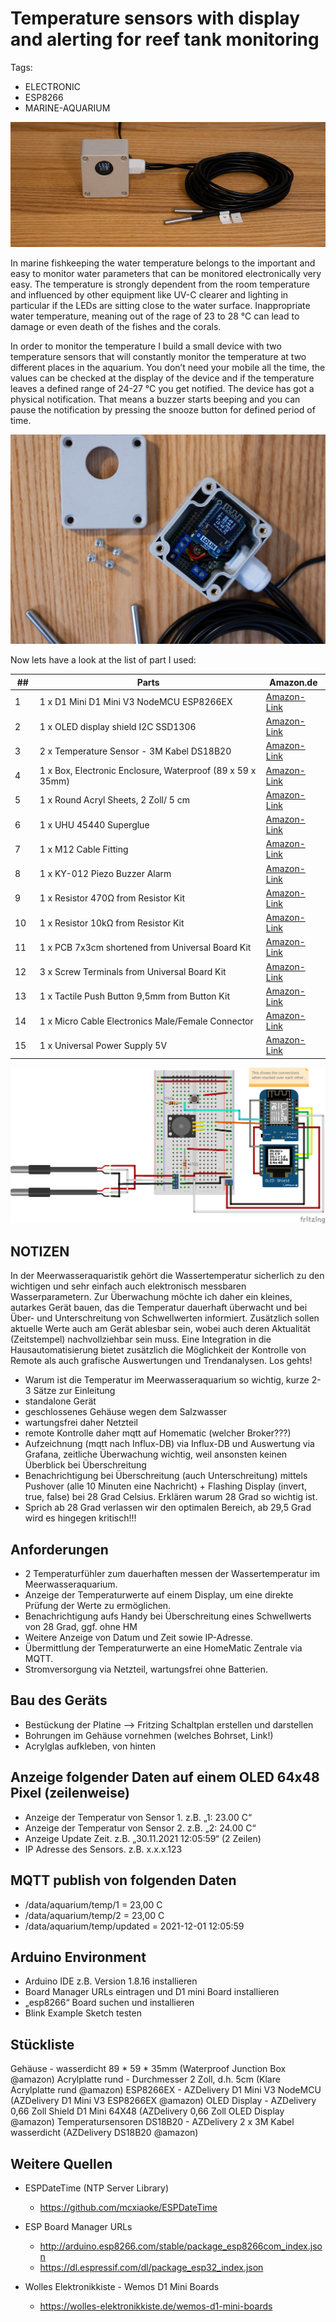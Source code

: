 # Temperature sensors with display and alerting for reef tank monitoring

Tags:

- ELECTRONIC
- ESP8266
- MARINE-AQUARIUM
 

![Temperatur sensor for marine aquarium](/assets/images/esp8266-temperature-monitoring/temperature-monitor.jpeg)

In marine fishkeeping the water temperature belongs to the important and easy to monitor water parameters that can be monitored electronically very easy. The temperature is strongly dependent from the room temperature and influenced by other equipment like UV-C clearer and lighting in particular if the LEDs are sitting close to the water surface. Inappropriate water temperature, meaning out of the rage of 23 to 28 °C can lead to damage or even death of the fishes and the corals.


In order to monitor the temperature I build a small device with two temperature sensors that will constantly monitor the temperature at two different places in the aquarium. You don’t need your mobile all the time, the values can be checked at the display of the device and if the temperature leaves a defined range of 24-27 °C you get notified. The device has got a physical notification. That means a buzzer starts beeping and you can pause the notification by pressing the snooze button for defined period of time.

![Temperature Sensor Case Open](/assets/images/esp8266-temperature-monitoring/temperature-case-open.jpeg)

Now lets have a look at the list of part I used:

|&nbsp;##&nbsp;| Parts | Amazon.de |
|-----|-------|-----------|
| 1 | 1 x D1 Mini D1 Mini V3 NodeMCU ESP8266EX |  [Amazon-Link](https://amzn.to/3uMy4G6) |
| 2 | 1 x OLED display shield I2C SSD1306 |  [Amazon-Link](https://amzn.to/3oMWyew) |
| 3 | 2 x Temperature Sensor - 3M Kabel DS18B20 |  [Amazon-Link](https://amzn.to/3oJizKU) |
| 4 | 1 x Box, Electronic Enclosure, Waterproof (89 x 59 x 35mm) |  [Amazon-Link](https://amzn.to/3oLFntx) |
| 5 | 1 x Round Acryl Sheets, 2 Zoll/ 5 cm |  [Amazon-Link](https://amzn.to/3JpBNgF) |
| 6 | 1 x UHU 45440 Superglue |  [Amazon-Link](https://amzn.to/3oRBx22) |
| 7 | 1 x M12 Cable Fitting |  [Amazon-Link](https://amzn.to/3uSa44f) |
| 8 | 1 x KY-012 Piezo Buzzer Alarm |  [Amazon-Link](https://amzn.to/3Jxmz9E) |
| 9 | 1 x Resistor 470Ω from Resistor Kit |  [Amazon-Link](https://amzn.to/34JodGj) |
| 10 | 1 x Resistor 10kΩ from Resistor Kit |  [Amazon-Link](https://amzn.to/34JodGj) |
| 11 | 1 x PCB 7x3cm shortened from Universal Board Kit |  [Amazon-Link](https://amzn.to/3GPJkDW) |
| 12 | 3 x Screw Terminals from Universal Board Kit |  [Amazon-Link](https://amzn.to/3GPJkDW) |
| 13 | 1 x Tactile Push Button 9,5mm from Button Kit |  [Amazon-Link](https://amzn.to/3pcEKtx) |
| 14 | 1 x Micro Cable Electronics Male/Female Connector |  [Amazon-Link](https://amzn.to/36hvU72) |
| 15 | 1 x Universal Power Supply 5V |  [Amazon-Link](https://amzn.to/3rPPTBU) |


![Temperatur Monitor Electronic Circuit](/assets/images/esp8266-temperature-monitoring/temperature-monitor-fritzing.png)

## NOTIZEN
In der Meerwasseraquaristik gehört die Wassertemperatur sicherlich zu den wichtigen und sehr einfach auch elektronisch messbaren Wasserparametern. Zur Überwachung möchte ich daher ein kleines, autarkes Gerät bauen, das die Temperatur dauerhaft überwacht und bei Über- und Unterschreitung von Schwellwerten informiert. Zusätzlich sollen aktuelle Werte auch am Gerät ablesbar sein, wobei auch deren Aktualität (Zeitstempel) nachvollziehbar sein muss. Eine Integration in die Hausautomatisierung bietet zusätzlich die Möglichkeit der Kontrolle von Remote als auch grafische Auswertungen und Trendanalysen. Los gehts!


- Warum ist die Temperatur im Meerwasseraquarium so wichtig, kurze 2-3 Sätze zur Einleitung
- standalone Gerät
- geschlossenes Gehäuse wegen dem Salzwasser
- wartungsfrei daher Netzteil
- remote Kontrolle daher mqtt auf Homematic (welcher Broker???)
- Aufzeichnung (mqtt nach Influx-DB) via Influx-DB und Auswertung via Grafana, zeitliche Überwachung wichtig, weil ansonsten keinen Überblick bei Überschreitung
- Benachrichtigung bei Überschreitung (auch Unterschreitung) mittels Pushover (alle 10 Minuten eine Nachricht) + Flashing Display (invert, true, false) bei 28 Grad Celsius. Erklären warum 28 Grad so wichtig ist.
- Sprich ab 28 Grad verlassen wir den optimalen Bereich, ab 29,5 Grad wird es hingegen kritisch!!!

## Anforderungen

- 2 Temperaturfühler zum dauerhaften messen der  Wassertemperatur im Meerwasseraquarium.
- Anzeige der Temperaturwerte auf einem Display, um eine direkte Prüfung der Werte zu ermöglichen.
- Benachrichtigung aufs Handy bei Überschreitung eines Schwellwerts von 28 Grad, ggf. ohne HM
- Weitere Anzeige von Datum und Zeit sowie IP-Adresse.
- Übermittlung der Temperaturwerte an eine HomeMatic Zentrale via MQTT.
- Stromversorgung via Netzteil, wartungsfrei ohne Batterien.


## Bau des Geräts

- Bestückung der Platine —> Fritzing Schaltplan erstellen und darstellen
- Bohrungen im Gehäuse vornehmen (welches Bohrset, Link!)
- Acrylglas aufkleben, von hinten


## Anzeige folgender Daten auf einem OLED 64x48 Pixel (zeilenweise)

- Anzeige der Temperatur von Sensor 1. z.B. „1: 23.00 C“
- Anzeige der Temperatur von Sensor 2. z.B. „2: 24.00 C“
- Anzeige Update Zeit. z.B. „30.11.2021 12:05:59“ (2 Zeilen)
- IP Adresse des Sensors. z.B. x.x.x.123


## MQTT publish von folgenden Daten

- /data/aquarium/temp/1 = 23,00 C
- /data/aquarium/temp/2 = 23,00 C
- /data/aquarium/temp/updated = 2021-12-01 12:05:59
 

## Arduino Environment

- Arduino IDE z.B. Version 1.8.16 installieren
- Board Manager URLs eintragen und D1 mini Board installieren
- „esp8266“ Board suchen  und installieren
- Blink Example Sketch testen

## Stückliste

Gehäuse - wasserdicht 89 * 59 * 35mm (Waterproof Junction Box @amazon)
Acrylplatte rund - Durchmesser 2 Zoll, d.h. 5cm (Klare Acrylplatte rund @amazon)
ESP8266EX - AZDelivery D1 Mini V3 NodeMCU (AZDelivery D1 Mini V3 ESP8266EX @amazon)
OLED Display - AZDelivery 0,66 Zoll Shield D1 Mini 64X48 (AZDelivery 0,66 Zoll OLED Display @amazon)
Temperatursensoren DS18B20 - AZDelivery 2 x 3M Kabel wasserdicht (AZDelivery DS18B20 @amazon)


## Weitere Quellen

- ESPDateTime (NTP Server Library)
  - https://github.com/mcxiaoke/ESPDateTime
 
- ESP Board Manager URLs
  - http://arduino.esp8266.com/stable/package_esp8266com_index.json
  - https://dl.espressif.com/dl/package_esp32_index.json

- Wolles Elektronikkiste - Wemos D1 Mini Boards
  - https://wolles-elektronikkiste.de/wemos-d1-mini-boards

